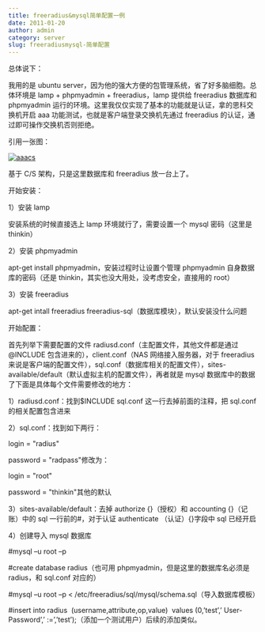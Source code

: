 ```yaml
---
title: freeradius&mysql简单配置一例
date: 2011-01-20
author: admin
category: server
slug: freeradiusmysql-简单配置
---
```


总体说下：

我用的是 ubuntu
server，因为他的强大方便的包管理系统，省了好多脑细胞。总体环境是 lamp +
phpmyadmin +
freeradius，lamp 提供给 freeradius 数据库和 phpmyadmin 运行的环境。这里我仅仅实现了基本的功能就是认证，拿的思科交换机开启 aaa 功能测试，也就是客户端登录交换机先通过 freeradius 的认证，通过即可操作交换机否则拒绝。

引用一张图：

[![aaacs](/wp-content/uploads/2011/01/AAAbs-1024x804.jpg 'aaacs')](/wp-content/uploads/2011/01/AAAbs.jpg)

基于 C/S 架构，只是这里数据库和 freeradius 放一台上了。

开始安装：

1）安装 lamp

安装系统的时候直接选上 lamp 环境就行了，需要设置一个 mysql 密码（这里是 thinkin）

2）安装 phpmyadmin

apt-get install
phpmyadmin，安装过程时让设置个管理 phpmyadmin 自身数据库的密码（还是 thinkin，其实也没大用处，没考虑安全，直接用的 root）

3）安装 freeradius

apt-get intall freeradius
freeradius-sql（数据库模块），默认安装没什么问题

开始配置：

首先列举下需要配置的文件 radiusd.conf（主配置文件，其他文件都是通过@INCLUDE 包含进来的），client.conf（NAS 网络接入服务器，对于 freeradius 来说是客户端的配置文件），sql.conf（数据库相关的配置文件），sites-available/default（默认虚拟主机的配置文件），再者就是 mysql 数据库中的数据了下面是具体每个文件需要修改的地方：

1）radiusd.conf：找到\$INCLUDE
sql.conf 这一行去掉前面的注释，把 sql.conf 的相关配置包含进来

2）sql.conf：找到如下两行：

login = "radius"

password = "radpass"修改为：

login = "root"

password = "thinkin"其他的默认

3）sites-available/default：去掉 authorize {}（授权）和 accounting
{}（记账）中的 sql 一行前的\#，对于认证 authenticate
（认证）{}字段中 sql 已经开启

4）创建导入 mysql 数据库

\#mysql –u root –p

\#create database
radius（也可用 phpmyadmin，但是这里的数据库名必须是 radius，和 sql.conf 对应的）

\#mysql –u root –p \<
/etc/freeradius/sql/mysql/schema.sql（导入数据库模板）

\#insert into radius  (username,attribute,op,value)  values (0,’test’,’
User-Password’,’ :=’,’test’);（添加一个测试用户）后续的添加类似。
